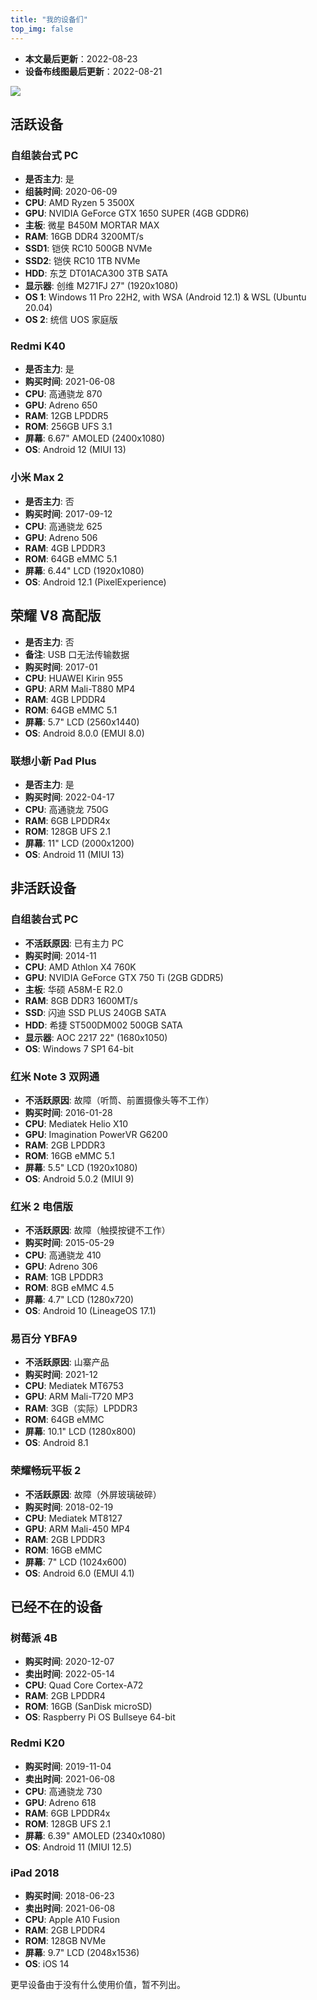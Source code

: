 ```yaml
---
title: "我的设备们"
top_img: false
---
```


- **本文最后更新**：2022-08-23
- **设备布线图最后更新**：2022-08-21

<img src="/img/in-post/device-map.webp" />

## 活跃设备
### 自组装台式 PC
- **是否主力**: 是
- **组装时间**: 2020-06-09
- **CPU**: AMD Ryzen 5 3500X
- **GPU**: NVIDIA GeForce GTX 1650 SUPER (4GB GDDR6)
- **主板**: 微星 B450M MORTAR MAX
- **RAM**: 16GB DDR4 3200MT/s
- **SSD1**: 铠侠 RC10 500GB NVMe
- **SSD2**: 铠侠 RC10 1TB NVMe
- **HDD**: 东芝 DT01ACA300 3TB SATA
- **显示器**: 创维 M271FJ 27" (1920x1080)
- **OS 1**: Windows 11 Pro 22H2, with WSA (Android 12.1) & WSL (Ubuntu 20.04)
- **OS 2**: 统信 UOS 家庭版

### Redmi K40
- **是否主力**: 是
- **购买时间**: 2021-06-08
- **CPU**: 高通骁龙 870
- **GPU**: Adreno 650
- **RAM**: 12GB LPDDR5
- **ROM**: 256GB UFS 3.1
- **屏幕**: 6.67" AMOLED (2400x1080)
- **OS**: Android 12 (MIUI 13)

### 小米 Max 2
- **是否主力**: 否
- **购买时间**: 2017-09-12
- **CPU**: 高通骁龙 625
- **GPU**: Adreno 506
- **RAM**: 4GB LPDDR3
- **ROM**: 64GB eMMC 5.1
- **屏幕**: 6.44" LCD (1920x1080)
- **OS**: Android 12.1 (PixelExperience)

## 荣耀 V8 高配版
- **是否主力**: 否
- **备注**: USB 口无法传输数据
- **购买时间**: 2017-01
- **CPU**: HUAWEI Kirin 955
- **GPU**: ARM Mali-T880 MP4
- **RAM**: 4GB LPDDR4
- **ROM**: 64GB eMMC 5.1
- **屏幕**: 5.7" LCD (2560x1440)
- **OS**: Android 8.0.0 (EMUI 8.0)

### 联想小新 Pad Plus
- **是否主力**: 是
- **购买时间**: 2022-04-17
- **CPU**: 高通骁龙 750G
- **RAM**: 6GB LPDDR4x
- **ROM**: 128GB UFS 2.1
- **屏幕**: 11" LCD (2000x1200)
- **OS**: Android 11 (MIUI 13)

## 非活跃设备
### 自组装台式 PC
- **不活跃原因**: 已有主力 PC
- **购买时间**: 2014-11
- **CPU**: AMD Athlon X4 760K
- **GPU**: NVIDIA GeForce GTX 750 Ti (2GB GDDR5)
- **主板**: 华硕 A58M-E R2.0
- **RAM**: 8GB DDR3 1600MT/s
- **SSD**: 闪迪 SSD PLUS 240GB SATA
- **HDD**: 希捷 ST500DM002 500GB SATA
- **显示器**: AOC 2217 22" (1680x1050)
- **OS**: Windows 7 SP1 64-bit

### 红米 Note 3 双网通
- **不活跃原因**: 故障（听筒、前置摄像头等不工作）
- **购买时间**: 2016-01-28
- **CPU**: Mediatek Helio X10
- **GPU**: Imagination PowerVR G6200
- **RAM**: 2GB LPDDR3
- **ROM**: 16GB eMMC 5.1
- **屏幕**: 5.5" LCD (1920x1080)
- **OS**: Android 5.0.2 (MIUI 9)

### 红米 2 电信版
- **不活跃原因**: 故障（触摸按键不工作）
- **购买时间**: 2015-05-29
- **CPU**: 高通骁龙 410
- **GPU**: Adreno 306
- **RAM**: 1GB LPDDR3
- **ROM**: 8GB eMMC 4.5
- **屏幕**: 4.7" LCD (1280x720)
- **OS**: Android 10 (LineageOS 17.1)

### 易百分 YBFA9
- **不活跃原因**: 山寨产品
- **购买时间**: 2021-12
- **CPU**: Mediatek MT6753
- **GPU**: ARM Mali-T720 MP3
- **RAM**: 3GB（实际）LPDDR3
- **ROM**: 64GB eMMC
- **屏幕**: 10.1" LCD (1280x800)
- **OS**: Android 8.1

### 荣耀畅玩平板 2
- **不活跃原因**: 故障（外屏玻璃破碎）
- **购买时间**: 2018-02-19
- **CPU**: Mediatek MT8127
- **GPU**: ARM Mali-450 MP4
- **RAM**: 2GB LPDDR3
- **ROM**: 16GB eMMC
- **屏幕**: 7" LCD (1024x600)
- **OS**: Android 6.0 (EMUI 4.1)

## 已经不在的设备
### 树莓派 4B
- **购买时间**: 2020-12-07
- **卖出时间**: 2022-05-14
- **CPU**: Quad Core Cortex-A72
- **RAM**: 2GB LPDDR4
- **ROM**: 16GB (SanDisk microSD)
- **OS**: Raspberry Pi OS Bullseye 64-bit

### Redmi K20
- **购买时间**: 2019-11-04
- **卖出时间**: 2021-06-08
- **CPU**: 高通骁龙 730
- **GPU**: Adreno 618
- **RAM**: 6GB LPDDR4x
- **ROM**: 128GB UFS 2.1
- **屏幕**: 6.39" AMOLED (2340x1080)
- **OS**: Android 11 (MIUI 12.5)

### iPad 2018
- **购买时间**: 2018-06-23
- **卖出时间**: 2021-06-08
- **CPU**: Apple A10 Fusion
- **RAM**: 2GB LPDDR4
- **ROM**: 128GB NVMe
- **屏幕**: 9.7" LCD (2048x1536)
- **OS**: iOS 14

更早设备由于没有什么使用价值，暂不列出。